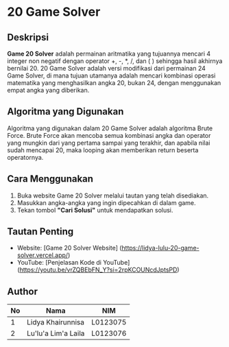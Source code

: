# 20 Game Solver

## Deskripsi
**Game 20 Solver** adalah permainan aritmatika yang tujuannya mencari 4 integer non negatif dengan operator +, -, *, /, dan ( ) sehingga hasil akhirnya bernilai 20. 20 Game Solver adalah versi modifikasi dari permainan 24 Game Solver, di mana tujuan utamanya adalah mencari kombinasi operasi matematika yang menghasilkan angka 20, bukan 24, dengan menggunakan empat angka yang diberikan.

## Algoritma yang Digunakan
Algoritma yang digunakan dalam 20 Game Solver adalah algoritma Brute Force. Brute Force akan mencoba semua kombinasi angka dan operator yang mungkin dari yang pertama sampai yang terakhir, dan apabila nilai sudah mencapai 20, maka looping akan memberikan return beserta operatornya. 

## Cara Menggunakan
1. Buka website Game 20 Solver melalui tautan yang telah disediakan.
2. Masukkan angka-angka yang ingin dipecahkan di dalam game.
3. Tekan tombol **"Cari Solusi"** untuk mendapatkan solusi.

## Tautan Penting
- Website: [Game 20 Solver Website] (https://lidya-lulu-20-game-solver.vercel.app/)
- YouTube: [Penjelasan Kode di YouTube] (https://youtu.be/vrZQBEbFN_Y?si=2rpKCOUNcdJptsPD)

## Author
| No  | Nama                 | NIM      |
| --- | -------------------- | -------- |
| 1   | Lidya Khairunnisa    | L0123075 |
| 2   | Lu'lu'a Lim'a Laila  | L0123076 |
